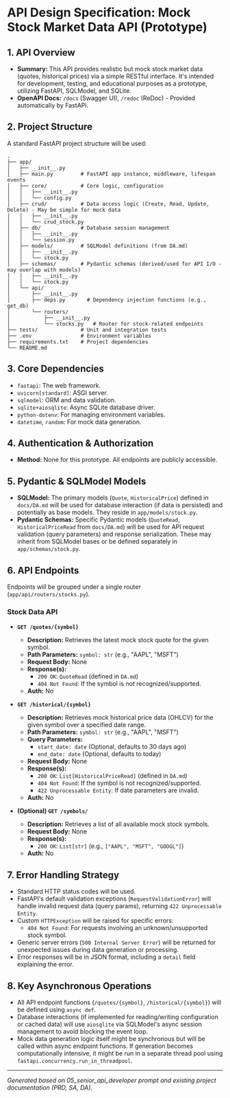 # API Design Specification: Mock Stock Market Data API (Prototype)

## 1. API Overview

*   **Summary:** This API provides realistic but mock stock market data (quotes, historical prices) via a simple RESTful interface. It's intended for development, testing, and educational purposes as a prototype, utilizing FastAPI, SQLModel, and SQLite.
*   **OpenAPI Docs:** `/docs` (Swagger UI), `/redoc` (ReDoc) - Provided automatically by FastAPI.

## 2. Project Structure

A standard FastAPI project structure will be used:

```
.
├── app/
│   ├── __init__.py
│   ├── main.py         # FastAPI app instance, middleware, lifespan events
│   ├── core/           # Core logic, configuration
│   │   ├── __init__.py
│   │   └── config.py
│   ├── crud/           # Data access logic (Create, Read, Update, Delete) - May be simple for mock data
│   │   ├── __init__.py
│   │   └── crud_stock.py
│   ├── db/             # Database session management
│   │   ├── __init__.py
│   │   └── session.py
│   ├── models/         # SQLModel definitions (from DA.md)
│   │   ├── __init__.py
│   │   └── stock.py
│   ├── schemas/        # Pydantic schemas (derived/used for API I/O - may overlap with models)
│   │   ├── __init__.py
│   │   └── stock.py
│   └── api/
│       ├── __init__.py
│       ├── deps.py       # Dependency injection functions (e.g., get_db)
│       └── routers/
│           ├── __init__.py
│           └── stocks.py   # Router for stock-related endpoints
├── tests/              # Unit and integration tests
├── .env                # Environment variables
├── requirements.txt    # Project dependencies
└── README.md
```

## 3. Core Dependencies

*   `fastapi`: The web framework.
*   `uvicorn[standard]`: ASGI server.
*   `sqlmodel`: ORM and data validation.
*   `sqlite+aiosqlite`: Async SQLite database driver.
*   `python-dotenv`: For managing environment variables.
*   `datetime`, `random`: For mock data generation.

## 4. Authentication & Authorization

*   **Method:** None for this prototype. All endpoints are publicly accessible.

## 5. Pydantic & SQLModel Models

*   **SQLModel:** The primary models (`Quote`, `HistoricalPrice`) defined in `docs/DA.md` will be used for database interaction (if data is persisted) and potentially as base models. They reside in `app/models/stock.py`.
*   **Pydantic Schemas:** Specific Pydantic models (`QuoteRead`, `HistoricalPriceRead` from `docs/DA.md`) will be used for API request validation (query parameters) and response serialization. These may inherit from SQLModel bases or be defined separately in `app/schemas/stock.py`.

## 6. API Endpoints

Endpoints will be grouped under a single router (`app/api/routers/stocks.py`).

### Stock Data API

*   **`GET /quotes/{symbol}`**
    *   **Description:** Retrieves the latest mock stock quote for the given symbol.
    *   **Path Parameters:** `symbol: str` (e.g., "AAPL", "MSFT")
    *   **Request Body:** None
    *   **Response(s):**
        *   `200 OK`: `QuoteRead` (defined in `DA.md`)
        *   `404 Not Found`: If the symbol is not recognized/supported.
    *   **Auth:** No

*   **`GET /historical/{symbol}`**
    *   **Description:** Retrieves mock historical price data (OHLCV) for the given symbol over a specified date range.
    *   **Path Parameters:** `symbol: str` (e.g., "AAPL", "MSFT")
    *   **Query Parameters:**
        *   `start_date: date` (Optional, defaults to 30 days ago)
        *   `end_date: date` (Optional, defaults to today)
    *   **Request Body:** None
    *   **Response(s):**
        *   `200 OK`: `List[HistoricalPriceRead]` (defined in `DA.md`)
        *   `404 Not Found`: If the symbol is not recognized/supported.
        *   `422 Unprocessable Entity`: If date parameters are invalid.
    *   **Auth:** No

*   **(Optional) `GET /symbols/`**
    *   **Description:** Retrieves a list of all available mock stock symbols.
    *   **Request Body:** None
    *   **Response(s):**
        *   `200 OK`: `List[str]` (e.g., `["AAPL", "MSFT", "GOOGL"]`)
    *   **Auth:** No

## 7. Error Handling Strategy

*   Standard HTTP status codes will be used.
*   FastAPI's default validation exceptions (`RequestValidationError`) will handle invalid request data (query params), returning `422 Unprocessable Entity`.
*   Custom `HTTPException` will be raised for specific errors:
    *   `404 Not Found`: For requests involving an unknown/unsupported stock symbol.
*   Generic server errors (`500 Internal Server Error`) will be returned for unexpected issues during data generation or processing.
*   Error responses will be in JSON format, including a `detail` field explaining the error.

## 8. Key Asynchronous Operations

*   All API endpoint functions (`/quotes/{symbol}`, `/historical/{symbol}`) will be defined using `async def`.
*   Database interactions (if implemented for reading/writing configuration or cached data) will use `aiosqlite` via SQLModel's async session management to avoid blocking the event loop.
*   Mock data generation logic itself might be synchronous but will be called within async endpoint functions. If generation becomes computationally intensive, it might be run in a separate thread pool using `fastapi.concurrency.run_in_threadpool`.

---
*Generated based on 05_senior_api_developer prompt and existing project documentation (PRD, SA, DA).*
